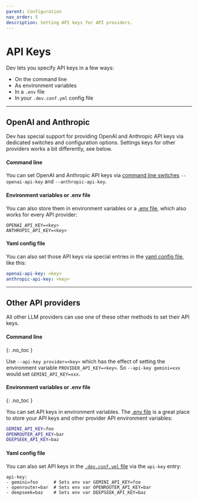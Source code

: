 ```yaml
---
parent: Configuration
nav_order: 5
description: Setting API keys for API providers.
---
```


# API Keys

Dev lets you specify API keys in a few ways:

- On the command line
- As environment variables
- In a `.env` file
- In your `.dev.conf.yml` config file

---

## OpenAI and Anthropic

Dev has special support for providing
OpenAI and Anthropic API keys
via dedicated switches and configuration options.
Settings keys for other providers works a bit differently, see below.

#### Command line

You can set OpenAI and Anthropic API keys via
[command line switches](/docs/config/options.html#api-keys-and-settings)
`--openai-api-key` and `--anthropic-api-key`.


#### Environment variables or .env file

You can also store them in environment variables or a 
[.env file](/docs/config/dotenv.html), which also works
for every API provider:

```
OPENAI_API_KEY=<key>
ANTHROPIC_API_KEY=<key>
```

#### Yaml config file
You can also set those API keys via special entries in the
[yaml config file](/docs/config/dev_conf.html), like this:

```yaml
openai-api-key: <key>
anthropic-api-key: <key>
```


---

## Other API providers

All other LLM providers can use one of these other methods to set their API keys.

#### Command line
{: .no_toc }

Use `--api-key provider=<key>` which has the effect of setting the environment variable `PROVIDER_API_KEY=<key>`. So `--api-key gemini=xxx` would set `GEMINI_API_KEY=xxx`.

#### Environment variables or .env file
{: .no_toc }

You can set API keys in environment variables.
The [.env file](/docs/config/dotenv.html)
is a great place to store your API keys and other provider API environment variables:

```bash
GEMINI_API_KEY=foo
OPENROUTER_API_KEY=bar
DEEPSEEK_API_KEY=baz
```

#### Yaml config file


You can also set API keys in the 
[`.dev.conf.yml` file](/docs/config/dev_conf.html)
via the `api-key` entry:

```
api-key:
- gemini=foo      # Sets env var GEMINI_API_KEY=foo
- openrouter=bar  # Sets env var OPENROUTER_API_KEY=bar
- deepseek=baz    # Sets env var DEEPSEEK_API_KEY=baz
```

